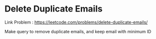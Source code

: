 # Delete Duplicate Emails

Link Problem : https://leetcode.com/problems/delete-duplicate-emails/

Make query to remove duplicate emails, and keep email with minimum ID
